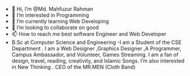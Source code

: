 - 👋 Hi, I’m @Md. Mahfuzur Rahman
- 👀 I’m interested in Programming 
- 🌱 I’m currently learning Web Developing
- 💞️ I’m looking to collaborate on good
- 📫 How to reach me best software Engineer and Web Developer
- B.Sc at Computer Science and Engineering
-I am a Student of the  CSE Department . I  am a Web Designer ,Graphics Designer ,A Programmer, Campus Ambassador, and Volunteer, Games Streaming. I am a fan of design, travel, reading, creativity, and Islamic Songs. I’m also interested in New Thinking . CEO of the MR.MEN (Cloth Band)
<!---
rabbi640/rabbi640 is a ✨ special ✨ repository because its `README.md` (this file) appears on your GitHub profile.
You can click the Preview link to take a look at your changes.
--->
